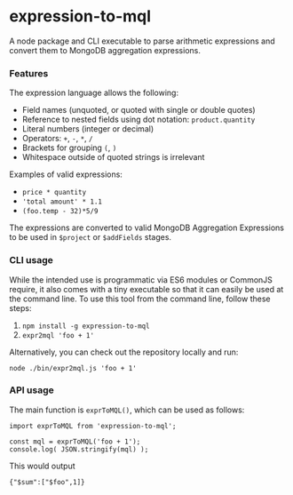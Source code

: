 # expression-to-mql

A node package and CLI executable to parse arithmetic expressions and convert them to MongoDB aggregation expressions.

### Features

The expression language allows the following:

- Field names (unquoted, or quoted with single or double quotes)
- Reference to nested fields using dot notation: `product.quantity`
- Literal numbers (integer or decimal)
- Operators: `+`, `-`, `*`, `/`
- Brackets for grouping `(`, `)`
- Whitespace outside of quoted strings is irrelevant

Examples of valid expressions:

- `price * quantity`
- `'total amount' * 1.1`
- `(foo.temp - 32)*5/9`

The expressions are converted to valid MongoDB Aggregation Expressions to be used in `$project` or `$addFields` stages.

### CLI usage

While the intended use is programmatic via ES6 modules or CommonJS require, it also comes with a tiny executable so that it can easily be used at the command line. To use this tool from the command line, follow these steps:

1. `npm install -g expression-to-mql`
2. `expr2mql 'foo + 1'`

Alternatively, you can check out the repository locally and run:

```
node ./bin/expr2mql.js 'foo + 1'
```

### API usage

The main function is `exprToMQL()`, which can be used as follows:

```
import exprToMQL from 'expression-to-mql';

const mql = exprToMQL('foo + 1');
console.log( JSON.stringify(mql) );
```

This would output

```
{"$sum":["$foo",1]}
```
